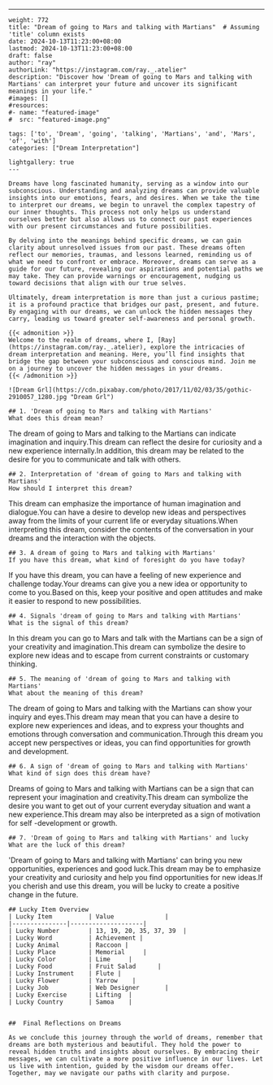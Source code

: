 ---
    weight: 772
    title: "Dream of going to Mars and talking with Martians"  # Assuming 'title' column exists
    date: 2024-10-13T11:23:00+08:00
    lastmod: 2024-10-13T11:23:00+08:00
    draft: false
    author: "ray"
    authorLink: "https://instagram.com/ray._.atelier"
    description: "Discover how 'Dream of going to Mars and talking with Martians' can interpret your future and uncover its significant meanings in your life."
    #images: []
    #resources:
    #- name: "featured-image"
    #  src: "featured-image.png"
    
    tags: ['to', 'Dream', 'going', 'talking', 'Martians', 'and', 'Mars', 'of', 'with']
    categories: ["Dream Interpretation"]
    
    lightgallery: true
    ---
    
    Dreams have long fascinated humanity, serving as a window into our subconscious. Understanding and analyzing dreams can provide valuable insights into our emotions, fears, and desires. When we take the time to interpret our dreams, we begin to unravel the complex tapestry of our inner thoughts. This process not only helps us understand ourselves better but also allows us to connect our past experiences with our present circumstances and future possibilities.
    
    By delving into the meanings behind specific dreams, we can gain clarity about unresolved issues from our past. These dreams often reflect our memories, traumas, and lessons learned, reminding us of what we need to confront or embrace. Moreover, dreams can serve as a guide for our future, revealing our aspirations and potential paths we may take. They can provide warnings or encouragement, nudging us toward decisions that align with our true selves.
    
    Ultimately, dream interpretation is more than just a curious pastime; it is a profound practice that bridges our past, present, and future. By engaging with our dreams, we can unlock the hidden messages they carry, leading us toward greater self-awareness and personal growth.
    
    {{< admonition >}}
    Welcome to the realm of dreams, where I, [Ray](https://instagram.com/ray._.atelier), explore the intricacies of dream interpretation and meaning. Here, you’ll find insights that bridge the gap between your subconscious and conscious mind. Join me on a journey to uncover the hidden messages in your dreams.
    {{< /admonition >}}
    
    ![Dream Grl](https://cdn.pixabay.com/photo/2017/11/02/03/35/gothic-2910057_1280.jpg "Dream Grl")
    
    ## 1. 'Dream of going to Mars and talking with Martians'
    What does this dream mean?
The dream of going to Mars and talking to the Martians can indicate imagination and inquiry.This dream can reflect the desire for curiosity and a new experience internally.In addition, this dream may be related to the desire for you to communicate and talk with others.
    
    ## 2. Interpretation of 'dream of going to Mars and talking with Martians'
    How should I interpret this dream?
This dream can emphasize the importance of human imagination and dialogue.You can have a desire to develop new ideas and perspectives away from the limits of your current life or everyday situations.When interpreting this dream, consider the contents of the conversation in your dreams and the interaction with the objects.
    
    ## 3. A dream of going to Mars and talking with Martians'
    If you have this dream, what kind of foresight do you have today?
If you have this dream, you can have a feeling of new experience and challenge today.Your dreams can give you a new idea or opportunity to come to you.Based on this, keep your positive and open attitudes and make it easier to respond to new possibilities.
    
    ## 4. Signals 'dream of going to Mars and talking with Martians'
    What is the signal of this dream?
In this dream you can go to Mars and talk with the Martians can be a sign of your creativity and imagination.This dream can symbolize the desire to explore new ideas and to escape from current constraints or customary thinking.
    
    ## 5. The meaning of 'dream of going to Mars and talking with Martians'
    What about the meaning of this dream?
The dream of going to Mars and talking with the Martians can show your inquiry and eyes.This dream may mean that you can have a desire to explore new experiences and ideas, and to express your thoughts and emotions through conversation and communication.Through this dream you accept new perspectives or ideas, you can find opportunities for growth and development.
    
    ## 6. A sign of 'dream of going to Mars and talking with Martians'
    What kind of sign does this dream have?
Dreams of going to Mars and talking with Martians can be a sign that can represent your imagination and creativity.This dream can symbolize the desire you want to get out of your current everyday situation and want a new experience.This dream may also be interpreted as a sign of motivation for self -development or growth.
    
    ## 7. 'Dream of going to Mars and talking with Martians' and lucky
    What are the luck of this dream?
'Dream of going to Mars and talking with Martians' can bring you new opportunities, experiences and good luck.This dream may be to emphasize your creativity and curiosity and help you find opportunities for new ideas.If you cherish and use this dream, you will be lucky to create a positive change in the future.
    
    ## Lucky Item Overview
    | Lucky Item          | Value              |
    |---------------|--------------------|
    | Lucky Number        | 13, 19, 20, 35, 37, 39  |
    | Lucky Word          | Achievement |
    | Lucky Animal        | Raccoon |
    | Lucky Place         | Memorial     |
    | Lucky Color         | Lime     |
    | Lucky Food          | Fruit Salad      |
    | Lucky Instrument    | Flute |
    | Lucky Flower        | Yarrow    |
    | Lucky Job           | Web Designer       |
    | Lucky Exercise      | Lifting  |
    | Lucky Country       | Samoa    |
    
    
    ##  Final Reflections on Dreams
    
    As we conclude this journey through the world of dreams, remember that dreams are both mysterious and beautiful. They hold the power to reveal hidden truths and insights about ourselves. By embracing their messages, we can cultivate a more positive influence in our lives. Let us live with intention, guided by the wisdom our dreams offer. Together, may we navigate our paths with clarity and purpose.
    